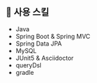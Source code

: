 ## 📌 사용 스킬
- Java
- Spring Boot & Spring MVC
- Spring Data JPA
- MySQL
- JUnit5 & Asciidoctor
- queryDsl
- gradle

